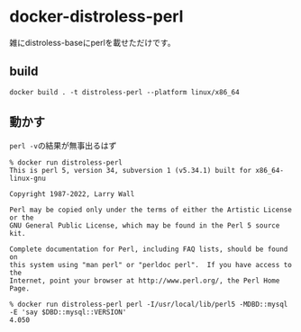 # docker-distroless-perl

雑にdistroless-baseにperlを載せただけです。

## build

```
docker build . -t distroless-perl --platform linux/x86_64 
```

## 動かす

`perl -v`の結果が無事出るはず

```
% docker run distroless-perl
This is perl 5, version 34, subversion 1 (v5.34.1) built for x86_64-linux-gnu

Copyright 1987-2022, Larry Wall

Perl may be copied only under the terms of either the Artistic License or the
GNU General Public License, which may be found in the Perl 5 source kit.

Complete documentation for Perl, including FAQ lists, should be found on
this system using "man perl" or "perldoc perl".  If you have access to the
Internet, point your browser at http://www.perl.org/, the Perl Home Page.
```

```
% docker run distroless-perl perl -I/usr/local/lib/perl5 -MDBD::mysql -E 'say $DBD::mysql::VERSION'
4.050
```

